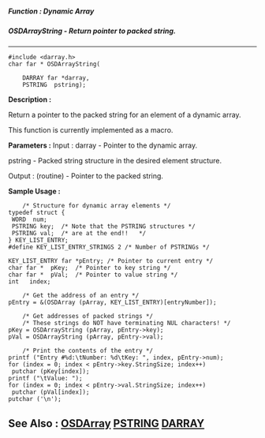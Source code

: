 ##### Function : Dynamic Array
##### OSDArrayString - Return pointer to packed string.
---
```
#include <darray.h>
char far * OSDArrayString(

	DARRAY far *darray,
	PSTRING  pstring);
```
**Description :**

Return a pointer to the packed string for an element of a dynamic array.

This function is currently implemented as a macro.

**Parameters :**
Input :
darray  -  Pointer to the dynamic array.

pstring  -  Packed string structure in the desired element structure.

Output :
(routine)  -  Pointer to the packed string.



**Sample Usage :**
```
	/* Structure for dynamic array elements */
typedef struct {
 WORD  num;
 PSTRING key;  /* Note that the PSTRING structures */
 PSTRING val;  /* are at the end!!   */
} KEY_LIST_ENTRY;
#define KEY_LIST_ENTRY_STRINGS 2 /* Number of PSTRINGs */

KEY_LIST_ENTRY far *pEntry; /* Pointer to current entry */
char far *  pKey;  /* Pointer to key string */
char far *  pVal;  /* Pointer to value string */
int   index;

	/* Get the address of an entry */
pEntry = &(OSDArray (pArray, KEY_LIST_ENTRY)[entryNumber]);

	/* Get addresses of packed strings */
	/* These strings do NOT have terminating NUL characters! */
pKey = OSDArrayString (pArray, pEntry->key);
pVal = OSDArrayString (pArray, pEntry->val);

	/* Print the contents of the entry */
printf ("Entry #%d:\tNumber: %d\tKey: ", index, pEntry->num);
for (index = 0; index < pEntry->key.StringSize; index++)
 putchar (pKey[index]);
printf ("\tValue: ");
for (index = 0; index < pEntry->val.StringSize; index++)
 putchar (pVal[index]);
putchar ('\n');

```
**See Also :**
[OSDArray](/domino-c-api-docs/reference/Func/OSDArray)
[PSTRING](/domino-c-api-docs/reference/Data/PSTRING)
[DARRAY](/domino-c-api-docs/reference/Data/DARRAY)
---

